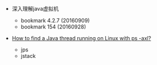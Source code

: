  - 深入理解java虚拟机
    - bookmark 4.2.7 (20160909)
    - bookmark 154 (20160928)
    
 - [How to find a Java thread running on Linux with ps -axl?](http://stackoverflow.com/questions/9934517/how-to-find-a-java-thread-running-on-linux-with-ps-axl)
    - jps
    - jstack